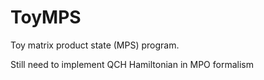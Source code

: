 # ToyMPS
Toy matrix product state (MPS) program.

Still need to implement QCH Hamiltonian in MPO formalism
